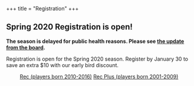 +++
title = "Registration"
+++

## Spring 2020 Registration is open!

<b>
The season is delayed for public health reasons. Please see <a href="/blog/2020/03/23/covid-19/">the update from the board</a>.
</b>

Registration is open for the Spring 2020 season.
Register by January 30 to save an extra $10 with our early bird
discount.

<center>
  <a href="https://www.gotsport.com/asp/application/reg/?ProgramID=85365" class="btn btn-template-primary btn-lg">Rec (players born 2010-2016)</a>
  <a href="https://www.gotsport.com/asp/application/reg/?ProgramID=85364" class="btn btn-template-primary btn-lg">Rec Plus (players born 2001-2009)</a>
</center>

<p><!-- space below buttons --></p>

